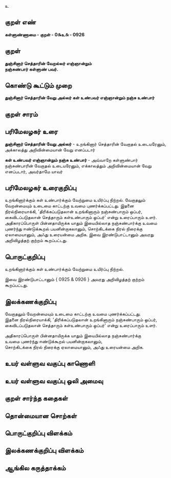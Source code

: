 உ

## குறள் எண் 

**கள்ளுண்ணாமை - குறள் - 0௯உ௬ - 0926**

## குறள் 

**துஞ்சினார் செத்தாரின் வேறல்லர் எஞ்ஞான்றும்  
நஞ்சுண்பார் கள்ளுண் பவர்.** 

## கொண்டு கூட்டும் முறை

**துஞ்சினார் செத்தாரின் வேறு அல்லர் கள் உண்பவர் எஞ்ஞான்றும் நஞ்சு உண்பார்**

## குறள் சாரம் 


## பரிமேலழகர் உரை

**துஞ்சினார் செத்தாரின் வேறு அல்லர்** - உறங்கினார் செத்தாரின் வேறாதல் உடையரேனும், அக்காலத்து அறிவின்மையான் வேறு எனப்படார் 

**கள் உண்பவர் எஞ்ஞான்றும் நஞ்சு உண்பார்** - அவ்வாறே கள்ளுண்பார் நஞ்சுண்பாரின் வேறாதல் உடையரேனும், எக்காலத்தும் அறிவின்மையான் வேறு எனப்படார், அவர்தாமே யாவர்

## பரிமேலழகர் உரைகுறிப்பு   

உறங்கினார்க்கும் கள் உண்பார்க்கும் வேற்றுமை உயிர்ப்பு நிற்றல். வேறாதலும் வேறன்மையும் உடைமை காட்டற்கு உவமை புணர்க்கப்பட்டது. இதனை நிரல்நிரையாக்கி, 'திரிக்கப்படுதலான் உறங்கினாரும் நஞ்சுண்பாரும் ஒப்பர், கைவிடப்படுதலான் செத்தாரும் கள்உண்பாரும் ஒப்பர்' என்று உரைப்பாரும் உளர். அதிகாரப்பொருள் பின்னதாயிருக்க யாதும் இயைபில்லாத நஞ்சுண்பார்க்கு உவமை புணர்ந்து ஈண்டுக்கூறல் பயனின்றாகலானும், சொற்கிடக்கை நிரல் நிரைக்கு ஏலாமையானும், அஃது உரையன்மை அறிக. இவை இரண்டுபாட்டானும் அவரது அறிவிழத்தற் குற்றம் கூறப்பட்டது.

## பொருட்குறிப்பு 

உறங்கினார்க்கும் கள் உண்பார்க்கும் வேற்றுமை உயிர்ப்பு நிற்றல்.  

இவை இரண்டுபாட்டானும் { 0925 & 0926 } அவரது அறிவிழத்தற் குற்றம் கூறப்பட்டது.

## இலக்கணக்குறிப்பு  

வேறாதலும் வேறன்மையும் உடைமை காட்டற்கு உவமை புணர்க்கப்பட்டது.   
இதனை நிரல்நிரையாக்கி, 'திரிக்கப்படுதலான் உறங்கினாரும் நஞ்சுண்பாரும் ஒப்பர்,  
கைவிடப்படுதலான் செத்தாரும் கள்உண்பாரும் ஒப்பர்' என்று உரைப்பாரும் உளர். 

அதிகாரப்பொருள் பின்னதாயிருக்க யாதும் இயைபில்லாத நஞ்சுண்பார்க்கு   
உவமை புணர்ந்து ஈண்டுக்கூறல் பயனின்றாகலானும்,   
சொற்கிடக்கை நிரல் நிரைக்கு ஏலாமையானும், அஃது உரையன்மை அறிக.

## உயர் வள்ளுவ வகுப்பு காணொளி


## உயர் வள்ளுவ வகுப்பு ஒலி அமைவு 

 
## குறள் சார்ந்த கதைகள் 


## தொன்மையான சொற்கள்


## பொருட்குறிப்பு விளக்கம்


## இலக்கணக்குறிப்பு விளக்கம்


## ஆங்கில கருத்தாக்கம் 


